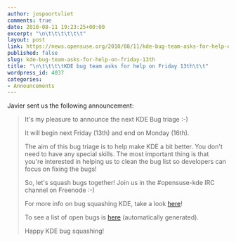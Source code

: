 ```yaml
---
author: jospoortvliet
comments: true
date: 2010-08-11 19:23:25+00:00
excerpt: "\n\t\t\t\t\t\t"
layout: post
link: https://news.opensuse.org/2010/08/11/kde-bug-team-asks-for-help-on-friday-13th/
published: false
slug: kde-bug-team-asks-for-help-on-friday-13th
title: "\n\t\t\t\tKDE bug team asks for help on Friday 13th\t\t"
wordpress_id: 4037
categories:
- Announcements
---
```

Javier sent us the following announcement:


<blockquote>It's my pleasure to announce the next KDE Bug triage :-)

It will begin next Friday (13th) and end on Monday (16th).

The aim of this bug triage is to help make KDE a bit better. You don't need to have any special skills. The most important thing is that you're interested in helping us to clean the bug list so developers can focus on fixing the bugs!

So, let's squash bugs together! Join us in the #opensuse-kde IRC channel on Freenode :-)

For more info on bug squashing KDE, take a look [here](http://en.opensuse.org/openSUSE:Bug_Squashing_KDE)!

To see a list of open bugs is [here](http://en.opensuse.org/openSUSE:Bug_Squashing_KDE_bugreports) (automatically generated).

Happy KDE bug squashing!</blockquote>

		
